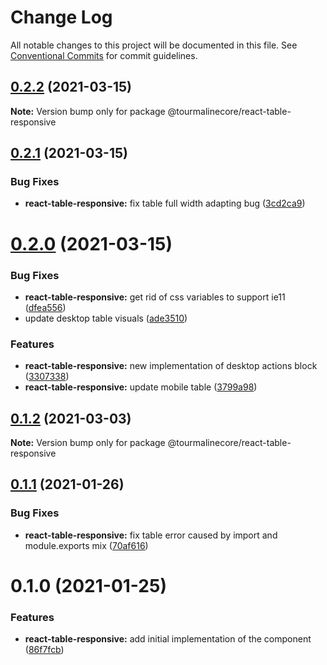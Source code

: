 # Change Log

All notable changes to this project will be documented in this file.
See [Conventional Commits](https://conventionalcommits.org) for commit guidelines.

## [0.2.2](https://github.com/TourmalineCore/React-Packages/compare/@tourmalinecore/react-table-responsive@0.2.1...@tourmalinecore/react-table-responsive@0.2.2) (2021-03-15)

**Note:** Version bump only for package @tourmalinecore/react-table-responsive





## [0.2.1](https://github.com/TourmalineCore/React-Packages/compare/@tourmalinecore/react-table-responsive@0.2.0...@tourmalinecore/react-table-responsive@0.2.1) (2021-03-15)


### Bug Fixes

* **react-table-responsive:** fix table full width adapting bug ([3cd2ca9](https://github.com/TourmalineCore/React-Packages/commit/3cd2ca9a26a2e75984d38e219d383705fbf2d7f6))





# [0.2.0](https://github.com/TourmalineCore/React-Packages/compare/@tourmalinecore/react-table-responsive@0.1.2...@tourmalinecore/react-table-responsive@0.2.0) (2021-03-15)


### Bug Fixes

* **react-table-responsive:** get rid of css variables to support ie11 ([dfea556](https://github.com/TourmalineCore/React-Packages/commit/dfea5566b1f5e2a80db4d993255c736cf8bd72a8))
* update desktop table visuals ([ade3510](https://github.com/TourmalineCore/React-Packages/commit/ade3510ffb4d87449d562526435173404a89499b))


### Features

* **react-table-responsive:** new implementation of desktop actions block ([3307338](https://github.com/TourmalineCore/React-Packages/commit/3307338bf3a4ee07d6eeac98f2268aafe6fc62c5))
* **react-table-responsive:** update mobile table ([3799a98](https://github.com/TourmalineCore/React-Packages/commit/3799a9827ff907ad67859ee49bb8f4b7f58b4e18))





## [0.1.2](https://github.com/TourmalineCore/React-Packages/compare/@tourmalinecore/react-table-responsive@0.1.1...@tourmalinecore/react-table-responsive@0.1.2) (2021-03-03)

**Note:** Version bump only for package @tourmalinecore/react-table-responsive





## [0.1.1](https://github.com/TourmalineCore/React-Packages/compare/@tourmalinecore/react-table-responsive@0.1.0...@tourmalinecore/react-table-responsive@0.1.1) (2021-01-26)


### Bug Fixes

* **react-table-responsive:** fix table error caused by import and module.exports mix ([70af616](https://github.com/TourmalineCore/React-Packages/commit/70af616d5c595b68404d790666c89bbf6b6de177))





# 0.1.0 (2021-01-25)


### Features

* **react-table-responsive:** add initial implementation of the component ([86f7fcb](https://github.com/TourmalineCore/React-Packages/commit/86f7fcb8611c60a2033ed59d6e9f589bd165f42c))
